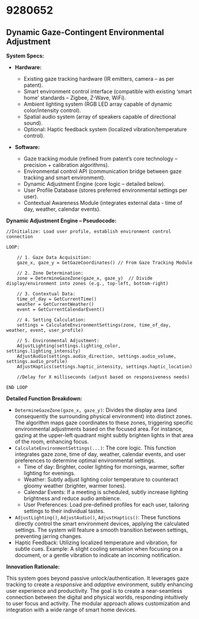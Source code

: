# 9280652

## Dynamic Gaze-Contingent Environmental Adjustment

**System Specs:**

*   **Hardware:**
    *   Existing gaze tracking hardware (IR emitters, camera – as per patent).
    *   Smart environment control interface (compatible with existing ‘smart home’ standards – Zigbee, Z-Wave, WiFi).
    *   Ambient lighting system (RGB LED array capable of dynamic color/intensity control).
    *   Spatial audio system (array of speakers capable of directional sound).
    *   Optional: Haptic feedback system (localized vibration/temperature control).

*   **Software:**
    *   Gaze tracking module (refined from patent’s core technology – precision + calibration algorithms).
    *   Environmental control API (communication bridge between gaze tracking and smart environment).
    *   Dynamic Adjustment Engine (core logic – detailed below).
    *   User Profile Database (stores preferred environmental settings per user).
    *   Contextual Awareness Module (integrates external data - time of day, weather, calendar events).

**Dynamic Adjustment Engine – Pseudocode:**

```
//Initialize: Load user profile, establish environment control connection

LOOP:

    // 1. Gaze Data Acquisition:
    gaze_x, gaze_y = GetGazeCoordinates() // From Gaze Tracking Module

    // 2. Zone Determination:
    zone = DetermineGazeZone(gaze_x, gaze_y)  // Divide display/environment into zones (e.g., top-left, bottom-right)

    // 3. Contextual Data:
    time_of_day = GetCurrentTime()
    weather = GetCurrentWeather()
    event = GetCurrentCalendarEvent()

    // 4. Setting Calculation:
    settings = CalculateEnvironmentSettings(zone, time_of_day, weather, event, user_profile)

    // 5. Environmental Adjustment:
    AdjustLighting(settings.lighting_color, settings.lighting_intensity)
    AdjustAudio(settings.audio_direction, settings.audio_volume, settings.audio_profile)
    AdjustHaptics(settings.haptic_intensity, settings.haptic_location)

    //Delay for X milliseconds (adjust based on responsiveness needs)

END LOOP
```

**Detailed Function Breakdown:**

*   `DetermineGazeZone(gaze_x, gaze_y)`: Divides the display area (and consequently the surrounding physical environment) into distinct zones.  The algorithm maps gaze coordinates to these zones, triggering specific environmental adjustments based on the focused area.  For instance, gazing at the upper-left quadrant might subtly brighten lights in that area of the room, enhancing focus.
*   `CalculateEnvironmentSettings(...)`:  The core logic. This function integrates gaze zone, time of day, weather, calendar events, and user preferences to determine optimal environmental settings.
    *   Time of day:  Brighter, cooler lighting for mornings, warmer, softer lighting for evenings.
    *   Weather:  Subtly adjust lighting color temperature to counteract gloomy weather (brighter, warmer tones).
    *   Calendar Events: If a meeting is scheduled, subtly increase lighting brightness and reduce audio ambience.
    *   User Preferences: Load pre-defined profiles for each user, tailoring settings to their individual tastes.
*   `AdjustLighting()`, `AdjustAudio()`, `AdjustHaptics()`:  These functions directly control the smart environment devices, applying the calculated settings. The system will feature a smooth transition between settings, preventing jarring changes.
*   Haptic Feedback: Utilizing localized temperature and vibration, for subtle cues. Example: A slight cooling sensation when focusing on a document, or a gentle vibration to indicate an incoming notification.



**Innovation Rationale:**

This system goes beyond passive unlock/authentication.  It leverages gaze tracking to create a *responsive* and *adaptive* environment, subtly enhancing user experience and productivity.  The goal is to create a near-seamless connection between the digital and physical worlds, responding intuitively to user focus and activity. The modular approach allows customization and integration with a wide range of smart home devices.